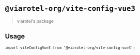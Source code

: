 # `@viarotel-org/vite-config-vue3`

> viarotel's package

## Usage

```
import viteConfigVue3 from '@viarotel-org/vite-config-vue3';
```
